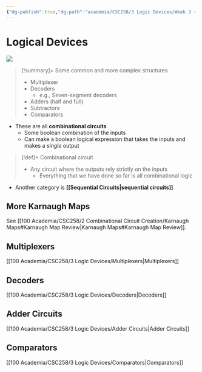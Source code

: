 ```yaml
---
{"dg-publish":true,"dg-path":"academia/CSC258/3 Logic Devices/Week 3 - Logical Devices.md","permalink":"/academia/csc-258/3-logic-devices/week-3-logical-devices/","tags":["cs","lecture","note","university"],"created":"2025-01-20T13:37:48.388-05:00","updated":"2025-01-24T23:53:47.620-05:00"}
---
```



# Logical Devices

![](https://i.imgur.com/IsfPDjA.png)

> [!summary]+ Some common and more complex structures
> - Multiplexer
> - Decoders
>     - e.g., Seven-segment decoders
> - Adders (half and full)
> - Subtractors
> - Comparators

- These are all **combinational circuits**
    - Some boolean combination of the inputs
    - Can make a boolean logical expression that takes the inputs and makes a *single* output

> [!def]+ Combinational circuit
> - Any circuit where the outputs rely strictly on the inputs
>     - Everything that we have done so far is all combinational logic

- Another category is **[[Sequential Circuits\|sequential circuits]]**

## More Karnaugh Maps

See [[100 Academia/CSC258/2 Combinational Circuit Creation/Karnaugh Maps#Karnaugh Map Review\|Karnaugh Maps#Karnaugh Map Review]].

## Multiplexers

[[100 Academia/CSC258/3 Logic Devices/Multiplexers\|Multiplexers]]

## Decoders

[[100 Academia/CSC258/3 Logic Devices/Decoders\|Decoders]]

## Adder Circuits

[[100 Academia/CSC258/3 Logic Devices/Adder Circuits\|Adder Circuits]]

## Comparators

[[100 Academia/CSC258/3 Logic Devices/Comparators\|Comparators]]
